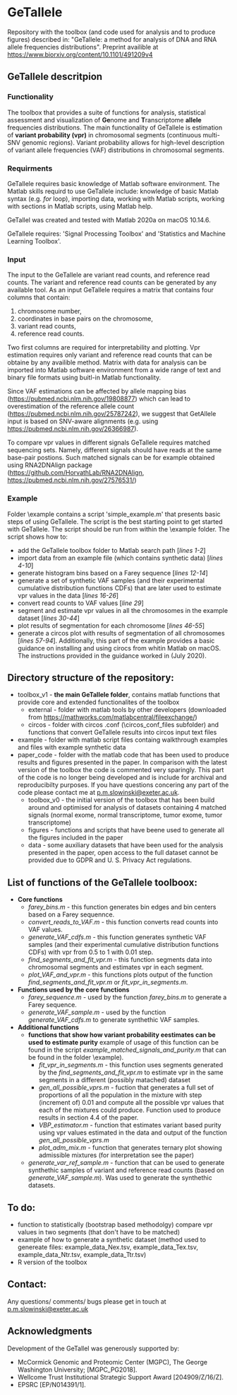# GeTallele

Repository with the toolbox (and code used for analysis and to produce figures) described in: "GeTallele: a method for analysis of DNA and RNA allele frequencies distributions". Preprint availible at https://www.biorxiv.org/content/10.1101/491209v4

## GeTallele descritpion
### Functionality
The toolbox that provides a suite of functions for analysis, statistical assessment and visualization of **Ge**nome and **T**ranscriptome **allele** frequencies distributions. The main functionality of GeTallele is estimation of **variant probability (vpr)** in chromosomal segments (continuous multi-SNV genomic regions). Variant probability allows for high-level description of variant allele frequencies (VAF) distributions in chromosomal segments. 

### Requirments
GeTallele requires basic knowledge of Matlab software environment. The Matlab skills requird to use GeTallele include: knowledge of basic Matlab syntax (e.g. *for* loop), importing data, working with Matlab scripts, working with sections in Matlab scripts, using Matlab help. 

GeTallel was created and tested with Matlab 2020a on macOS 10.14.6. 

GeTallele requires: 'Signal Processing Toolbox' and 'Statistics and Machine Learning Toolbox'.

### Input
The input to the GeTallele are variant read counts, and reference read counts. The variant and reference read counts can be generated by any available tool. As an input GeTallele requires a matrix that contains four columns that contain: 
1. chromosome number, 
1. coordinates in base pairs on the chromosome, 
1. variant read counts, 
1. reference read counts. 

Two first columns are required for interpretability and plotting. Vpr estimation requires only variant and reference read counts that can be obtaine by any availible method. Matrix with data for analysis can be imported into Matlab software environment from a wide range of text and binary file formats using buitl-in Matlab functionality.

Since VAF estimations can be affected by allele mapping bias (https://pubmed.ncbi.nlm.nih.gov/19808877) which can lead to overestimation of the reference allele count (https://pubmed.ncbi.nlm.nih.gov/25787242), we suggest that GetAllele input is based on SNV-aware alignments (e.g. using https://pubmed.ncbi.nlm.nih.gov/26366987).

To compare vpr values in different signals GeTallele requires matched sequencing sets. Namely, different signals should have reads at the same base-pair postions. Such matched signals can be for example obtained using RNA2DNAlign package (https://github.com/HorvathLab/RNA2DNAlign, https://pubmed.ncbi.nlm.nih.gov/27576531/)

### Example
Folder \example contains a script 'simple_example.m' that presents basic steps of using GeTallele. The script is the best starting point to get started with GeTallele. The script should be run from within the \example folder. The script shows how to:
* add the GeTallele toolbox folder to Matlab search path [*lines 1-2*]
* import data from an example file (which contains synthetic data) [*lines 4-10*]
* generate histogram bins based on a Farey sequence [*lines 12-14*]
* generate a set of synthetic VAF samples (and their experimental cumulative distribution functions CDFs) that are later used to estimate vpr values in the data [*lines 16-26*]
* convert read counts to VAF values [*line 29*] 
* segment and estimate vpr values in all the chromosomes in the example dataset [*lines 30-44*]
* plot results of segmentation for each chromosome [*lines 46-55*]
* generate a circos plot with results of segmentation of all chromosomes [*lines 57-94*]. Additionally, this part of the example provides a basic guidance on installing and using cirocs from whitin Matlab on macOS. The instructions provided in the guidance worked in (July 2020).

## Directory structure of the repository:
* toolbox_v1 - __the main GeTallele folder__, contains matlab functions that provide core and extended functionalites of the toolbox
  * external - folder with matlab tools by other developers (downloaded from https://mathworks.com/matlabcentral/fileexchange/)  
  * circos - folder with circos .conf (\circos_conf_files subfolder) and functions that convert GeTallele results into circos input text files
* example - folder with matlab script files containg walkthrough examples and files with example synthetic data
* paper_code - folder with the matlab code that has been used to produce results and figures presented in the paper. In comparison with the latest version of the toolbox the code is commented very sparingly. This part of the code is no longer being developed and is include for archival and reproducibilty purposes. If you have questions concering any part of the code please contact me at p.m.slowinski@exeter.ac.uk.
  * toolbox_v0 - the initial version of the toolbox that has been build around and optimised for analysis of datasets containing 4 matched signals (normal exome, normal transcriptome, tumor exome, tumor transcriptome)
  * figures - functions and scripts that have beene used to generate all the figures included in the paper 
  * data - some auxiliary datasets that have been used for the analysis presented in the paper, open access to the full dataset cannot be provided due to GDPR and U. S. Privacy Act regulations.
  
## List of functions of the GeTallele toolboox:
* __Core functions__
  * _farey_bins.m_ - this function generates bin edges and bin centers based on a Farey sequennce.
  * _convert_reads_to_VAF.m_ - this function converts read counts into VAF values.
  * _generate_VAF_cdfs.m_ - this function generates synthetic VAF samples (and their experimental cumulative distribution functions CDFs) with vpr from 0.5 to 1 with 0.01 step.
  * _find_segments_and_fit_vpr.m_ - this function segments data into chromosomal segments and estimates vpr in each segment.
  * _plot_VAF_and_vpr.m_ - this functions plots output of the function _find_segments_and_fit_vpr.m_ or _fit_vpr_in_segments.m_.  
* __Functions used by the core functions__
  * _farey_sequence.m_ - used by the function _farey_bins.m_ to generate a Farey sequence.
  * _generate_VAF_sample.m_ - used by the function _generate_VAF_cdfs.m_ to generate synthethic VAF samples.
* __Additional functions__
  * __functions that show how variant probability eestimates can be used to estimate purity__ example of usage of this function can be found in the script _example_matched_signals_and_purity.m_ that can be found in the folder \example).
    * _fit_vpr_in_segments.m_ - this function uses segments generated by the _find_segments_and_fit_vpr.m_ to estimate vpr in the same segments in a different (possibly matached) dataset 
    * _gen_all_possible_vprs.m_ - fuction that generates a full set of proportions of all the population in the mixture with step (increment of) 0.01 and compute all the possible vpr values that each of the mixtures could produce. Function used to produce results in section 4.4 of the paper.
    * _VBP_estimator.m_ - function that estimates variant based purity using vpr values estimated in the data and output of the function _gen_all_possible_vprs.m_
    * _plot_adm_mix.m_ - function that generates ternary plot showing admissible mixtures (for interpretation see the paper)
  * _generate_var_ref_sample.m_ - function that can be used to generate synthethic samples of variant and reference read counts (based on _generate_VAF_sample.m_). Was used to generate the synthethic datasets.

## To do:
* function to statistically (bootstrap based methodolgy) compare vpr values in two segments (that don't have to be matched)
* example of how to generate a synthetic dataset (method used to genereate files: example_data_Nex.tsv, example_data_Tex.tsv, example_data_Ntr.tsv, example_data_Ttr.tsv)
* R version of the toolbox

## Contact:
Any questions/ comments/ bugs please get in touch at p.m.slowinski@exeter.ac.uk

## Acknowledgments
Development of the GeTallel was generously supported by:
* McCormick Genomic and Proteomic Center (MGPC), The George Washington University; [MGPC_PG2018]. 
* Wellcome Trust Institutional Strategic Support Award [204909/Z/16/Z]. 
* EPSRC [EP/N014391/1].
